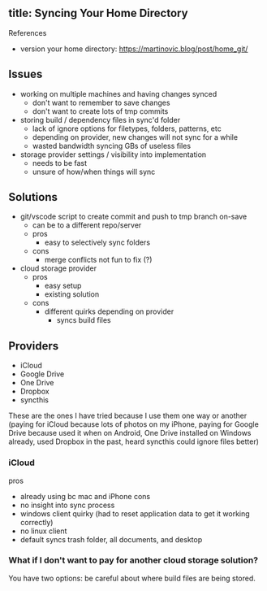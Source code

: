 title: Syncing Your Home Directory
---

References
- version your home directory: https://martinovic.blog/post/home_git/

## Issues
- working on multiple machines and having changes synced
    - don't want to remember to save changes
    - don't want to create lots of tmp commits
- storing build / dependency files in sync'd folder
    - lack of ignore options for filetypes, folders, patterns, etc
    - depending on provider, new changes will not sync for a while
    - wasted bandwidth syncing GBs of useless files
- storage provider settings / visibility into implementation
    - needs to be fast
    - unsure of how/when things will sync

## Solutions
- git/vscode script to create commit and push to tmp branch on-save
    - can be to a different repo/server
    - pros
        - easy to selectively sync folders
    - cons
        - merge conflicts not fun to fix (?)
- cloud storage provider
    - pros
        - easy setup
        - existing solution
    - cons
        - different quirks depending on provider
            - syncs build files

## Providers
- iCloud
- Google Drive
- One Drive
- Dropbox
- syncthis

These are the ones I have tried because I use them one way or another (paying for iCloud because lots of photos on my iPhone, paying for Google Drive because used it when on Android, One Drive installed on Windows already, used Dropbox in the past, heard syncthis could ignore files better)

### iCloud
pros
- already using bc mac and iPhone
cons
- no insight into sync process
- windows client quirky (had to reset application data to get it working correctly)
- no linux client
- default syncs trash folder, all documents, and desktop

### What if I don't want to pay for another cloud storage solution?
You have two options: be careful about where build files are being stored.